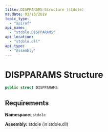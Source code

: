 ```yaml
---
title: DISPPARAMS Structure (stdole)
ms.date: 03/16/2019
topic_type:
  - "apiref"
api_name:
  - "stdole.DISPPARAMS"
api_location:
  - "stdole.dll"
api_type:
  - "Assembly"
---
```

# DISPPARAMS Structure

```csharp
public struct DISPPARAMS
```
## Requirements

**Namespace:** `stdole`

**Assembly:** stdole (in stdole.dll)
